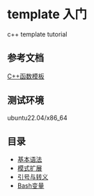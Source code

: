 # template 入门
c++ template tutorial

## 参考文档
[C++函数模板](https://c.weixueyuan.net/view/2317.html)

## 测试环境  
ubuntu22.04/x86_64  

## 目录  
- [基本语法](./basic/basic.md)   
- [模式扩展](./extension/extension.md)  
- [引号与转义](./quote/quote.md)  
- [Bash变量](./var/var.md) 